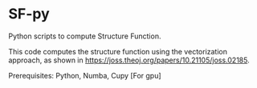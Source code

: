 # SF-py
 
 Python scripts to compute Structure Function. 

 This code computes the structure function using the vectorization approach, as shown in https://joss.theoj.org/papers/10.21105/joss.02185.


 Prerequisites: Python, Numba, Cupy [For gpu]

